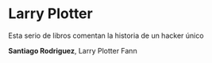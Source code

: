 
# Larry Plotter

Esta serio de libros comentan la historia de un hacker único

**Santiago Rodriguez**, Larry Plotter Fann
